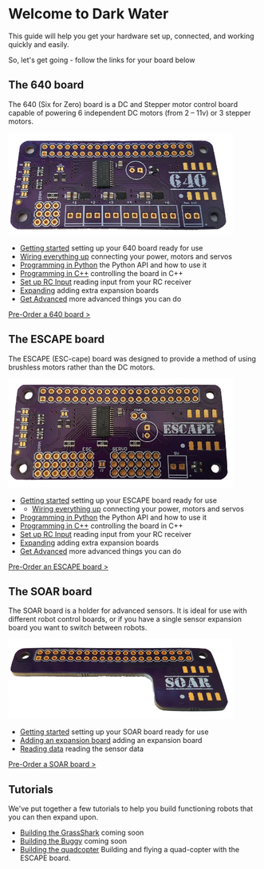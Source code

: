 # Welcome to Dark Water

This guide will help you get your hardware set up, connected, and working quickly and easily.

So, let's get going - follow the links for your board below

## The 640 board

The 640 (Six for Zero) board is a DC and Stepper motor control board capable of powering 6 independent DC motors (from 2 – 11v) or 3 stepper motors.

![640](/images/640-450.png)

- [Getting started](/640gettingstarted.html) setting up your 640 board ready for use
- [Wiring everything up](/640wiring.html) connecting your power, motors and servos
- [Programming in Python](/640python.html) the Python API and how to use it
- [Programming in C++](/640cplusplus.html) controlling the board in C++
- [Set up RC Input]() reading input from your RC receiver
- [Expanding](/expansionadding.html) adding extra expansion boards
- [Get Advanced](/640advanced.html) more advanced things you can do

[Pre-Order a 640 board >](https://darkwater.io/product/640-dc-motor-control-board/)

## The ESCAPE board

The ESCAPE (ESC-cape) board was designed to provide a method of using brushless motors rather than the DC motors.

![escape](/images/escape-450.png)

- [Getting started](/escapegettingstarted.html) setting up your ESCAPE board ready for use
- - [Wiring everything up](/escapewiring.html) connecting your power, motors and servos
- [Programming in Python](/escapepython.html) the Python API and how to use it
- [Programming in C++](/escapecplusplus.html) controlling the board in C++
- [Set up RC Input]() reading input from your RC receiver
- [Expanding](/expansionadding.html) adding extra expansion boards
- [Get Advanced](/escapeadvanced.html) more advanced things you can do

[Pre-Order an ESCAPE board >](https://darkwater.io/product/escape-esc-powered-motor-control-board/)

## The SOAR board

The SOAR board is a holder for advanced sensors. It is ideal for use with different robot control boards, or if you have a single sensor expansion board you want to switch between robots.

![soar](/images/soar-450.png)

- [Getting started](/soargettingstarted.html) setting up your SOAR board ready for use
- [Adding an expansion board](/expansionadding.html) adding an expansion board
- [Reading data]() reading the sensor data

[Pre-Order a SOAR board >](https://darkwater.io/product/soar-expansion-board-holder/)

## Tutorials

We've put together a few tutorials to help you build functioning robots that you can then expand upon.

- [Building the GrassShark]() coming soon
- [Building the Buggy]() coming soon
- [Building the quadcopter](/tutorial-quadcopter.html) Building and flying a quad-copter with the ESCAPE board.
